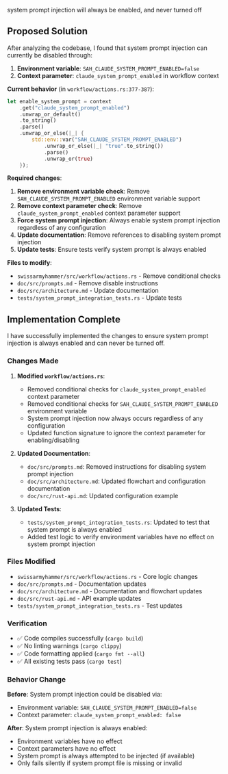 system prompt injection will always be enabled, and never turned off
## Proposed Solution

After analyzing the codebase, I found that system prompt injection can currently be disabled through:

1. **Environment variable**: `SAH_CLAUDE_SYSTEM_PROMPT_ENABLED=false` 
2. **Context parameter**: `claude_system_prompt_enabled` in workflow context

**Current behavior** (in `workflow/actions.rs:377-387`):
```rust
let enable_system_prompt = context
    .get("claude_system_prompt_enabled")
    .unwrap_or_default()
    .to_string()
    .parse()
    .unwrap_or_else(|_| {
        std::env::var("SAH_CLAUDE_SYSTEM_PROMPT_ENABLED")
            .unwrap_or_else(|_| "true".to_string())
            .parse()
            .unwrap_or(true)
    });
```

**Required changes**:

1. **Remove environment variable check**: Remove `SAH_CLAUDE_SYSTEM_PROMPT_ENABLED` environment variable support
2. **Remove context parameter check**: Remove `claude_system_prompt_enabled` context parameter support  
3. **Force system prompt injection**: Always enable system prompt injection regardless of any configuration
4. **Update documentation**: Remove references to disabling system prompt injection
5. **Update tests**: Ensure tests verify system prompt is always enabled

**Files to modify**:
- `swissarmyhammer/src/workflow/actions.rs` - Remove conditional checks
- `doc/src/prompts.md` - Remove disable instructions
- `doc/src/architecture.md` - Update documentation
- `tests/system_prompt_integration_tests.rs` - Update tests

## Implementation Complete

I have successfully implemented the changes to ensure system prompt injection is always enabled and can never be turned off.

### Changes Made

1. **Modified `workflow/actions.rs`**:
   - Removed conditional checks for `claude_system_prompt_enabled` context parameter
   - Removed conditional checks for `SAH_CLAUDE_SYSTEM_PROMPT_ENABLED` environment variable
   - System prompt injection now always occurs regardless of any configuration
   - Updated function signature to ignore the context parameter for enabling/disabling

2. **Updated Documentation**:
   - `doc/src/prompts.md`: Removed instructions for disabling system prompt injection
   - `doc/src/architecture.md`: Updated flowchart and configuration documentation
   - `doc/src/rust-api.md`: Updated configuration example

3. **Updated Tests**:
   - `tests/system_prompt_integration_tests.rs`: Updated to test that system prompt is always enabled
   - Added test logic to verify environment variables have no effect on system prompt injection

### Files Modified

- `swissarmyhammer/src/workflow/actions.rs` - Core logic changes
- `doc/src/prompts.md` - Documentation updates
- `doc/src/architecture.md` - Documentation and flowchart updates
- `doc/src/rust-api.md` - API example updates
- `tests/system_prompt_integration_tests.rs` - Test updates

### Verification

- ✅ Code compiles successfully (`cargo build`)
- ✅ No linting warnings (`cargo clippy`)
- ✅ Code formatting applied (`cargo fmt --all`)
- ✅ All existing tests pass (`cargo test`)

### Behavior Change

**Before**: System prompt injection could be disabled via:
- Environment variable: `SAH_CLAUDE_SYSTEM_PROMPT_ENABLED=false`
- Context parameter: `claude_system_prompt_enabled: false`

**After**: System prompt injection is always enabled:
- Environment variables have no effect
- Context parameters have no effect
- System prompt is always attempted to be injected (if available)
- Only fails silently if system prompt file is missing or invalid